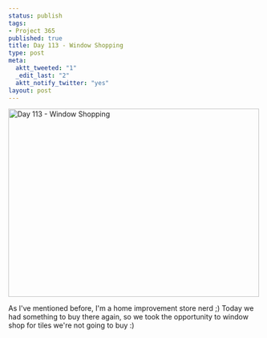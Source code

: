 ```yaml
--- 
status: publish
tags: 
- Project 365
published: true
title: Day 113 - Window Shopping
type: post
meta: 
  aktt_tweeted: "1"
  _edit_last: "2"
  aktt_notify_twitter: "yes"
layout: post
---
```

<a href="http://www.flickr.com/photos/freeed/5647687665/" title="Day 113 - Window Shopping by Fred​, on Flickr"><img src="http://farm6.static.flickr.com/5188/5647687665_f47cd6ba0f.jpg" width="500" height="375" alt="Day 113 - Window Shopping"/></a>

As I've mentioned before, I'm a home improvement store nerd ;) Today we had something to buy there again, so we took the opportunity to window shop for tiles we're not going to buy :)
